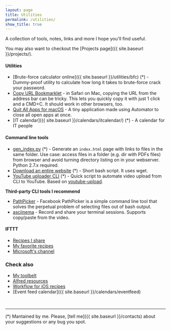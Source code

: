 ```yaml
---
layout: page
title: Utilities
permalink: /utilities/
show_title: true
---
```


A collection of tools, notes, links and more I hope you'll find useful.

You may also want to checkout the [Projects page]({{ site.baseurl }}/projects/).

#### Utilities

- [Brute-force calculator online]({{ site.baseurl }}/utilities/bfc) (*) - Dummy-proof utility to calculate how long it takes to brute-force crack your password.
- [Copy URL Bookmarklet](https://gist.github.com/pirafrank/5a4f6f56f3cf931ddf6b) - in Safari on Mac, copying the URL from the address bar can be tricky. This lets you quickly copy it with just 1 click and a CMD+C. It should work in other browsers, too.
- [Quit All Apps for macOS](https://cdn.fpira.com/public/mac/quit_all_apps_mac.zip) - A tiny application made using Automator to close all open apps at once.
- [IT calendar]({{ site.baseurl }}/calendars/itcalendar/) (*) - A calendar for IT people

#### Command line tools

- [gen_index.py](https://gist.github.com/pirafrank/970cbdb7542dab942da50cab408100d0) (*) - Generate an `index.html` page with links to files in the same folder. Use case: access files in a folder (e.g. dir with PDFs files) from browser and avoid turning directory listing on in your webserver. Python 2.7.x required.
- [Download an entire website](https://gist.github.com/pirafrank/181360a3754abe79a5c8) (*) - Short bash script. It uses wget.
- [YouTube uploader CLI](https://gist.github.com/pirafrank/20ecefda12e8bb47fe4eba59621b08ff) (*) - Quick script to automate video upload from CLI to YouTube. Based on [youtube-upload](https://github.com/tokland/youtube-upload).

**Third-party CLI tools I recommend**

- [PathPicker](https://github.com/facebook/PathPicker) - Facebook PathPicker is a simple command line tool that solves the perpetual problem of selecting files out of bash output.
- [asciinema](http://asciinema.org) - Record and share your terminal sessions. Supports copy/paste from the video.

#### IFTTT

- [Recipes I share](https://ifttt.com/p/pirafrank/shared)
- [My favorite recipes](https://ifttt.com/p/pirafrank/favorites)
- [Microsoft's channel](https://ifttt.com/p/microsoft/shared)

### Check also

- [My toolbelt]({{site.baseurl}}/my-toolbelt)
- [Alfred resources]({{site.baseurl}}/alfred-for-mac)
- [Workflow for iOS recipes]({{site.baseurl}}/workflow-ios)
- [Event feed calendar]({{ site.baseurl }}/calendars/eventfeed)

<br>

---

(*) Mantained by me. Please, [tell me]({{ site.baseurl }}/contacts) about your suggestions or any bug you spot.

